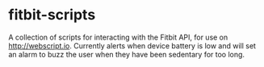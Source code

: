 fitbit-scripts
==============

A collection of scripts for interacting with the Fitbit API, for use on http://webscript.io. Currently alerts when device battery is low and will set an alarm to buzz the user when they have been sedentary for too long.
